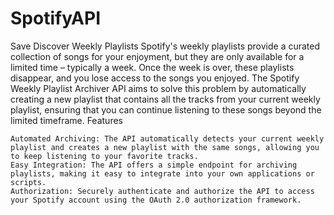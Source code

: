 # SpotifyAPI
Save Discover Weekly Playlists
Spotify's weekly playlists provide a curated collection of songs for your enjoyment, but they are only available for a limited time – typically a week. Once the week is over, these playlists disappear, and you lose access to the songs you enjoyed. The Spotify Weekly Playlist Archiver API aims to solve this problem by automatically creating a new playlist that contains all the tracks from your current weekly playlist, ensuring that you can continue listening to these songs beyond the limited timeframe.
Features

    Automated Archiving: The API automatically detects your current weekly playlist and creates a new playlist with the same songs, allowing you to keep listening to your favorite tracks.
    Easy Integration: The API offers a simple endpoint for archiving playlists, making it easy to integrate into your own applications or scripts.
    Authorization: Securely authenticate and authorize the API to access your Spotify account using the OAuth 2.0 authorization framework.
